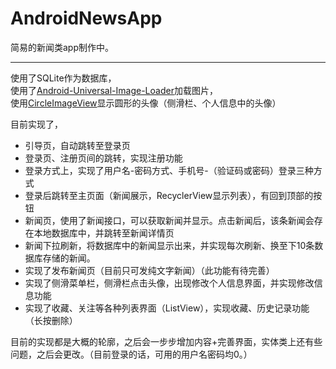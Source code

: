 # AndroidNewsApp

简易的新闻类app制作中。
&nbsp;

---
使用了SQLite作为数据库，<br>
使用了[Android-Universal-Image-Loader](https://github.com/nostra13/Android-Universal-Image-Loader)加载图片，<br>
使用[CircleImageView](https://github.com/hdodenhof/CircleImageView)显示圆形的头像（侧滑栏、个人信息中的头像）<br>

目前实现了，
- 引导页，自动跳转至登录页
- 登录页、注册页间的跳转，实现注册功能
- 登录方式上，实现了用户名-密码方式、手机号-（验证码或密码）登录三种方式
- 登录后跳转至主页面（新闻展示，RecyclerView显示列表），有回到顶部的按钮
- 新闻页，使用了新闻接口，可以获取新闻并显示。点击新闻后，该条新闻会存在本地数据库中，并跳转至新闻详情页
- 新闻下拉刷新，将数据库中的新闻显示出来，并实现每次刷新、换至下10条数据库存储的新闻。
- 实现了发布新闻页（目前只可发纯文字新闻）（此功能有待完善）
- 实现了侧滑菜单栏，侧滑栏点击头像，出现修改个人信息界面，并实现修改信息功能
- 实现了收藏、关注等各种列表界面（ListView），实现收藏、历史记录功能（长按删除）

目前的实现都是大概的轮廓，之后会一步步增加内容+完善界面，实体类上还有些问题，之后会更改。（目前登录的话，可用的用户名密码均0。）